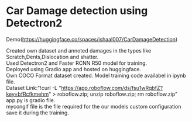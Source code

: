 
# Car Damage detection using Detectron2 
Demo(https://huggingface.co/spaces/ishaal007/CarDamageDetection)<br />

Created own dataset and annoted damages in the types like Scratch,Dents,Dislocation and shatter.<br />
Used Detectron2 and Faster RCNN R50 model for training.<br />
Deployed using Gradio app and hosted on huggingface.<br />
Own COCO Format dataset created. Model training code availabel in ipynb file.<br />
Dataset Link:"!curl -L "https://app.roboflow.com/ds/fsu1wRqbfZ?key=bfRcfkmehm" > roboflow.zip; unzip roboflow.zip; rm roboflow.zip"<br />
app.py is gradio file.<br />
mycongif file is the file required for the our models custom configuration save it during the training.
